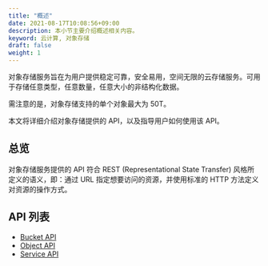 ```yaml
---
title: "概述"
date: 2021-08-17T10:08:56+09:00
description: 本小节主要介绍概述相关内容。
keyword: 云计算, 对象存储
draft: false
weight: 1
---
```


对象存储服务旨在为用户提供稳定可靠，安全易用，空间无限的云存储服务。可用于存储任意类型，任意数量，任意大小的非结构化数据。

需注意的是，对象存储支持的单个对象最大为 50T。

本文将详细介绍对象存储提供的 API，以及指导用户如何使用该 API。

## 总览
对象存储服务提供的 API 符合 REST (Representational State Transfer) 风格所定义的语义，即：通过 URL 指定想要访问的资源，并使用标准的 HTTP 方法定义对资源的操作方式。

## API 列表

- [Bucket API](/storage/object-storage/api/bucket/)
- [Object API](/storage/object-storage/api/object/)
- [Service API](/storage/object-storage/api/service/)